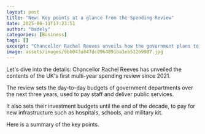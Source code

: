 ```yaml
---
layout: post
title: "New: Key points at a glance from the Spending Review"
date: 2025-06-11T17:23:51
author: "badely"
categories: [Business]
tags: []
excerpt: "Chancellor Rachel Reeves unveils how the government plans to spend money in the coming years."
image: assets/images/9bb043a847dc8964891ba1eb512b9987.jpg
---
```


Let's dive into the details: Chancellor Rachel Reeves has unveiled the contents of the UK's first multi-year spending review since 2021.

The review sets the day-to-day budgets of government departments over the next three years, used to pay staff and deliver public services.

It also sets their investment budgets until the end of the decade, to pay for new infrastructure such as hospitals, schools, and military kit.

Here is a summary of the key points. 

